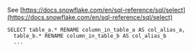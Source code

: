 See [https://docs.snowflake.com/en/sql-reference/sql/select](https://docs.snowflake.com/en/sql-reference/sql/select)
```
SELECT table_a.* RENAME column_in_table_a AS col_alias_a,
  table_b.* RENAME column_in_table_b AS col_alias_b
  ...
```
